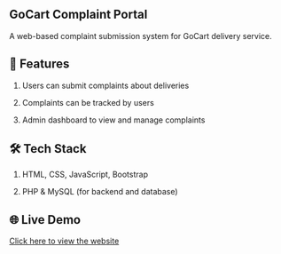 ## GoCart Complaint Portal

A web-based complaint submission system for GoCart delivery service.

## 🚀 Features

1. Users can submit complaints about deliveries

2. Complaints can be tracked by users

3. Admin dashboard to view and manage complaints

## 🛠️ Tech Stack

1.  HTML, CSS, JavaScript, Bootstrap

2. PHP & MySQL (for backend and database)

## 🌐 Live Demo  
[Click here to view the website](http://gocart-support.rf.gd)


